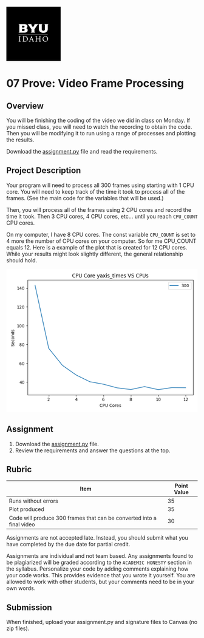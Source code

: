 ![](../../banner.png)

# 07 Prove: Video Frame Processing

## Overview

You will be finishing the coding of the video we did in class on Monday. If you missed class, you will need to watch the recording to obtain the code. Then you will be modifying it to run using a range of processes and plotting the results.

Download the [assignment.py](assignment.py) file and read the requirements.

## Project Description

Your program will need to process all 300 frames using starting with 1 CPU core. You will need to keep track of the time it took to process all of the frames.  (See the main code for the variables that will be used.)

Then, you will process all of the frames using 2 CPU cores and record the time it took.  Then 3 CPU cores, 4 CPU cores, etc... until you reach `CPU_COUNT` CPU cores.

On my computer, I have 8 CPU cores.  The const variable `CPU_COUNT` is set to 4 more the number of CPU cores on your computer.  So for me CPU_COUNT equals 12.  Here is a example of the plot that is created for 12 CPU cores. While your results might look slightly different, the general relationship should hold.

![](seconds_vs_cpus_300_frames.png)

## Assignment

1. Download the [assignment.py](assignment.py) file.
2. Review the requirements and answer the questions at the top.

## Rubric

Item | Point Value
--- | ---
Runs without errors | 35
Plot produced | 35
Code will produce 300 frames that can be converted into a final video | 30

Assignments are not accepted late. Instead, you should submit what you have completed by the due date for partial credit.

Assignments are individual and not team based.  Any assignments found to be plagiarized will be graded according to the `ACADEMIC HONESTY` section in the syllabus. Personalize your code by adding comments explaining how your code works. This provides evidence that you wrote it yourself. You are allowed to work with other students, but your comments need to be in your own words.

## Submission

When finished, upload your assignment.py and signature files to Canvas (no zip files).
